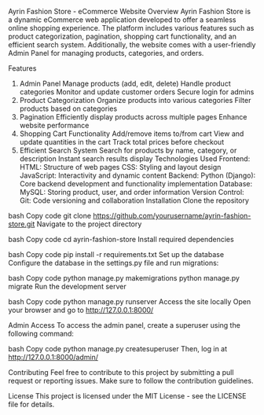 Ayrin Fashion Store - eCommerce Website
Overview
Ayrin Fashion Store is a dynamic eCommerce web application developed to offer a seamless online shopping experience. The platform includes various features such as product categorization, pagination, shopping cart functionality, and an efficient search system. Additionally, the website comes with a user-friendly Admin Panel for managing products, categories, and orders.

Features
1. Admin Panel
Manage products (add, edit, delete)
Handle product categories
Monitor and update customer orders
Secure login for admins
2. Product Categorization
Organize products into various categories
Filter products based on categories
3. Pagination
Efficiently display products across multiple pages
Enhance website performance
4. Shopping Cart Functionality
Add/remove items to/from cart
View and update quantities in the cart
Track total prices before checkout
5. Efficient Search System
Search for products by name, category, or description
Instant search results display
Technologies Used
Frontend:
HTML: Structure of web pages
CSS: Styling and layout design
JavaScript: Interactivity and dynamic content
Backend:
Python (Django): Core backend development and functionality implementation
Database:
MySQL: Storing product, user, and order information
Version Control:
Git: Code versioning and collaboration
Installation
Clone the repository

bash
Copy code
git clone https://github.com/yourusername/ayrin-fashion-store.git
Navigate to the project directory

bash
Copy code
cd ayrin-fashion-store
Install required dependencies

bash
Copy code
pip install -r requirements.txt
Set up the database
Configure the database in the settings.py file and run migrations:

bash
Copy code
python manage.py makemigrations
python manage.py migrate
Run the development server

bash
Copy code
python manage.py runserver
Access the site locally
Open your browser and go to http://127.0.0.1:8000/

Admin Access
To access the admin panel, create a superuser using the following command:

bash
Copy code
python manage.py createsuperuser
Then, log in at http://127.0.0.1:8000/admin/

Contributing
Feel free to contribute to this project by submitting a pull request or reporting issues. Make sure to follow the contribution guidelines.

License
This project is licensed under the MIT License - see the LICENSE file for details.

